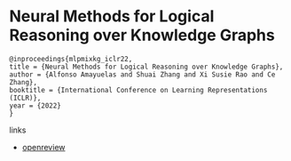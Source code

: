 # Neural Methods for Logical Reasoning over Knowledge Graphs

```
@inproceedings{mlpmixkg_iclr22,
title = {Neural Methods for Logical Reasoning over Knowledge Graphs},
author = {Alfonso Amayuelas and Shuai Zhang and Xi Susie Rao and Ce Zhang},
booktitle = {International Conference on Learning Representations (ICLR)},
year = {2022}
}
```

links
- [openreview](https://openreview.net/forum?id=tgcAoUVHRIB)
